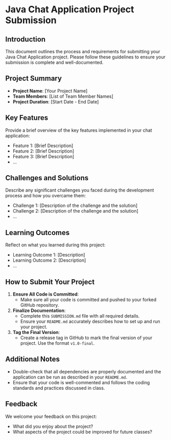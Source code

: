 # Java Chat Application Project Submission

## Introduction
This document outlines the process and requirements for submitting your Java Chat Application project. Please follow these guidelines to ensure your submission is complete and well-documented.

## Project Summary
- **Project Name**: [Your Project Name]
- **Team Members**: [List of Team Member Names]
- **Project Duration**: [Start Date - End Date]

## Key Features
Provide a brief overview of the key features implemented in your chat application:
- Feature 1: [Brief Description]
- Feature 2: [Brief Description]
- Feature 3: [Brief Description]
- ...

## Challenges and Solutions
Describe any significant challenges you faced during the development process and how you overcame them:
- Challenge 1: [Description of the challenge and the solution]
- Challenge 2: [Description of the challenge and the solution]
- ...

## Learning Outcomes
Reflect on what you learned during this project:
- Learning Outcome 1: [Description]
- Learning Outcome 2: [Description]
- ...

## How to Submit Your Project
1. **Ensure All Code is Committed**:
    - Make sure all your code is committed and pushed to your forked GitHub repository.
2. **Finalize Documentation**:
    - Complete this `SUBMISSION.md` file with all required details.
    - Ensure your `README.md` accurately describes how to set up and run your project.
3. **Tag the Final Version**:
    - Create a release tag in GitHub to mark the final version of your project. Use the format `v1.0-final`.

## Additional Notes
- Double-check that all dependencies are properly documented and the application can be run as described in your `README.md`.
- Ensure that your code is well-commented and follows the coding standards and practices discussed in class.

## Feedback
We welcome your feedback on this project:
- What did you enjoy about the project?
- What aspects of the project could be improved for future classes?
